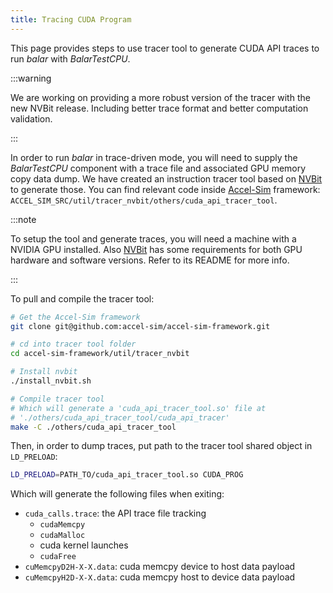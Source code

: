 ```yaml
---
title: Tracing CUDA Program
---
```


This page provides steps to use tracer tool to generate CUDA API traces to run *balar* with *BalarTestCPU*.

:::warning

We are working on providing a more robust version of the tracer with the new NVBit release. Including better trace format and better computation validation.

:::

In order to run *balar* in trace-driven mode, you will need to supply the *BalarTestCPU* component with a trace file and associated GPU memory copy data dump. We have created an instruction tracer tool based on [NVBit](https://github.com/NVlabs/NVBit) to generate those. You can find relevant code inside [Accel-Sim](https://github.com/accel-sim/accel-sim-framework) framework: `ACCEL_SIM_SRC/util/tracer_nvbit/others/cuda_api_tracer_tool`.

:::note

To setup the tool and generate traces, you will need a machine with a NVIDIA GPU installed. Also [NVBit](https://github.com/NVlabs/NVBit) has some requirements for both GPU hardware and software versions. Refer to its README for more info.

:::

To pull and compile the tracer tool:

```bash
# Get the Accel-Sim framework
git clone git@github.com:accel-sim/accel-sim-framework.git

# cd into tracer tool folder
cd accel-sim-framework/util/tracer_nvbit

# Install nvbit
./install_nvbit.sh

# Compile tracer tool
# Which will generate a 'cuda_api_tracer_tool.so' file at
# './others/cuda_api_tracer_tool/cuda_api_tracer'
make -C ./others/cuda_api_tracer_tool
```

Then, in order to dump traces, put path to the tracer tool shared object in `LD_PRELOAD`:

```bash
LD_PRELOAD=PATH_TO/cuda_api_tracer_tool.so CUDA_PROG
```

Which will generate the following files when exiting:

- `cuda_calls.trace`: the API trace file tracking
    - `cudaMemcpy`
    - `cudaMalloc`
    - cuda kernel launches
    - `cudaFree`
- `cuMemcpyD2H-X-X.data`: cuda memcpy device to host data payload
- `cuMemcpyH2D-X-X.data`: cuda memcpy host to device data payload
